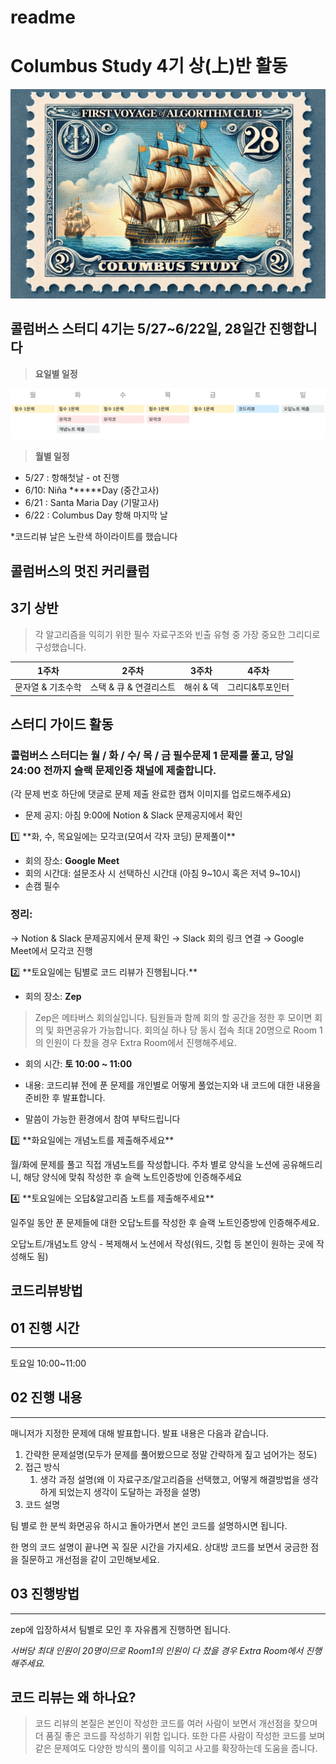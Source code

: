 # readme

# Columbus Study 4기 상(上)반 활동

![columbus-stamp.png](columbus-stamp.png)

## 콜럼버스 스터디 4기는 5/27~6/22일, 28일간 진행합니다

> **요일별 일정**
> 

![group_1.svg](group_1.svg)

> **월별 일정**
> 
- 5/27 : 항해첫날 - ot 진행
- 6/10: Niña ******Day (중간고사)
- 6/21 : Santa Maria Day (기말고사)
- 6/22 : Columbus Day 항해 마지막 날

*코드리뷰 날은 노란색 하이라이트를 했습니다

## 콜럼버스의 멋진 커리큘럼

## 3기 상반

> 각 알고리즘을 익히기 위한 필수 자료구조와 빈출 유형 중 가장 중요한 그리디로 구성했습니다.
> 

| 1주차 | 2주차 | 3주차 | 4주차 |
| --- | --- | --- | --- |
| 문자열 & 기초수학 | 스택 & 큐 & 연결리스트 | 해쉬 & 덱 | 그리디&투포인터 |

## 스터디 가이드 활동

### 콜럼버스 스터디는 월 / 화 / 수/ 목 / 금 필수문제 1 문제를 풀고, 당일 24:00 전까지 슬랙 문제인증 채널에 제출합니다.

(각 문제 번호 하단에 댓글로 문제 제출 완료한 캡쳐 이미지를 업로드해주세요)

- 문제 공지: 아침 9:00에 Notion & Slack 문제공지에서 확인

<aside>
1️⃣ **화, 수, 목요일에는 모각코(모여서 각자 코딩) 문제풀이**

</aside>

- 회의 장소: **Google Meet**
- 회의 시간대: 설문조사 시 선택하신 시간대 (아침 9~10시 혹은 저녁 9~10시)
- 손캠 필수

### 정리:

→ Notion & Slack 문제공지에서 문제 확인 → Slack 회의 링크 연결  → Google Meet에서 모각코 진행

<aside>
2️⃣ **토요일에는 팀별로 코드 리뷰가 진행됩니다.**

</aside>

- 회의 장소: **Zep**

> Zep은 메타버스 회의실입니다. 팀원들과 함께 회의 할 공간을 정한 후 모이면 회의 및 화면공유가 가능합니다. 회의실 하나 당 동시 접속 최대 20명으로 Room 1의 인원이 다 찼을 경우 Extra Room에서 진행해주세요.
> 

- 회의 시간:  **토 10:00 ~ 11:00**

- 내용: 코드리뷰 전에 푼 문제를 개인별로 어떻게 풀었는지와 내 코드에 대한 내용을 준비한 후 발표합니다.
- 말씀이 가능한 환경에서 참여 부탁드립니다

<aside>
3️⃣ **화요일에는 개념노트를 제출해주세요**

</aside>

월/화에 문제를 풀고 직접 개념노트를 작성합니다. 주차 별로 양식을 노션에 공유해드리니, 해당 양식에 맞춰 작성한 후 슬랙 노트인증방에 인증해주세요

<aside>
4️⃣ **토요일에는 오답&알고리즘 노트를 제출해주세요**

</aside>

일주일 동안 푼 문제들에 대한 오답노트를 작성한 후 슬랙 노트인증방에 인증해주세요.

오답노트/개념노트 양식 - 복제해서 노션에서 작성(워드, 깃헙 등 본인이 원하는 곳에 작성해도 됨)

## 코드리뷰방법

## 01 진행 시간

---

토요일 10:00~11:00

## 02 진행 내용

---

매니저가 지정한 문제에 대해 발표합니다. 발표 내용은 다음과 같습니다.

1. 간략한 문제설명(모두가 문제를 풀어봤으므로 정말 간략하게 짚고 넘어가는 정도)
2. 접근 방식
    1. 생각 과정 설명(왜 이 자료구조/알고리즘을 선택했고, 어떻게 해결방법을 생각하게 되었는지 생각이 도달하는 과정을 설명)
3. 코드 설명

팀 별로 한 분씩 화면공유 하시고 돌아가면서 본인 코드를 설명하시면 됩니다.

한 명의 코드 설명이 끝나면 꼭 질문 시간을 가지세요. 상대방 코드를 보면서 궁금한 점을 질문하고 개선점을 같이 고민해보세요.

## 03 진행방법

---

zep에 입장하셔서 팀별로 모인 후 자유롭게 진행하면 됩니다.

*서버당 최대 인원이 20명이므로 Room1의 인원이 다 찼을 경우 Extra Room에서 진행해주세요.*

## **코드 리뷰는 왜 하나요?**

> 코드 리뷰의 본질은 본인이 작성한 코드를 여러 사람이 보면서 개선점을 찾으며 더 품질 좋은 코드를 작성하기 위함 입니다. 또한 다른 사람이 작성한 코드를 보며 같은 문제여도 다양한 방식의 풀이를 익히고 사고를  확장하는데 도움을 줍니다.
>